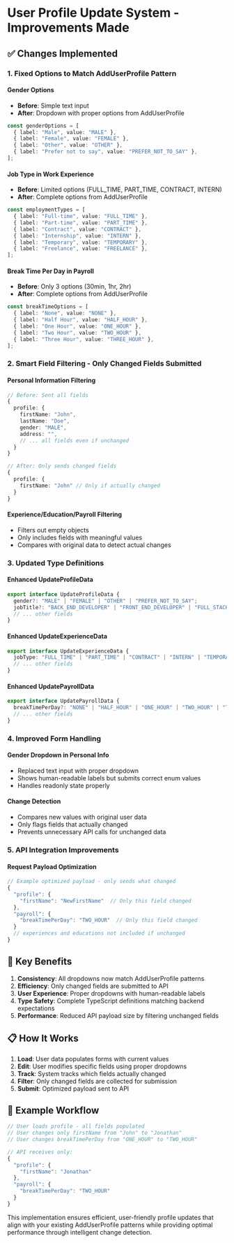 # User Profile Update System - Improvements Made

## ✅ Changes Implemented

### 1. **Fixed Options to Match AddUserProfile Pattern**

#### Gender Options
- **Before**: Simple text input
- **After**: Dropdown with proper options from AddUserProfile
```typescript
const genderOptions = [
  { label: "Male", value: "MALE" },
  { label: "Female", value: "FEMALE" },
  { label: "Other", value: "OTHER" },
  { label: "Prefer not to say", value: "PREFER_NOT_TO_SAY" },
];
```

#### Job Type in Work Experience
- **Before**: Limited options (FULL_TIME, PART_TIME, CONTRACT, INTERN)
- **After**: Complete options from AddUserProfile
```typescript
const employmentTypes = [
  { label: "Full-time", value: "FULL_TIME" },
  { label: "Part-time", value: "PART_TIME" },
  { label: "Contract", value: "CONTRACT" },
  { label: "Internship", value: "INTERN" },
  { label: "Temporary", value: "TEMPORARY" },
  { label: "Freelance", value: "FREELANCE" },
];
```

#### Break Time Per Day in Payroll
- **Before**: Only 3 options (30min, 1hr, 2hr)
- **After**: Complete options from AddUserProfile
```typescript
const breakTimeOptions = [
  { label: "None", value: "NONE" },
  { label: "Half Hour", value: "HALF_HOUR" },
  { label: "One Hour", value: "ONE_HOUR" },
  { label: "Two Hour", value: "TWO_HOUR" },
  { label: "Three Hour", value: "THREE_HOUR" },
];
```

### 2. **Smart Field Filtering - Only Changed Fields Submitted**

#### Personal Information Filtering
```typescript
// Before: Sent all fields
{
  profile: {
    firstName: "John",
    lastName: "Doe",
    gender: "MALE",
    address: "",
    // ... all fields even if unchanged
  }
}

// After: Only sends changed fields
{
  profile: {
    firstName: "John" // Only if actually changed
  }
}
```

#### Experience/Education/Payroll Filtering
- Filters out empty objects
- Only includes fields with meaningful values
- Compares with original data to detect actual changes

### 3. **Updated Type Definitions**

#### Enhanced UpdateProfileData
```typescript
export interface UpdateProfileData {
  gender?: "MALE" | "FEMALE" | "OTHER" | "PREFER_NOT_TO_SAY";
  jobTitle?: "BACK_END_DEVELOPER" | "FRONT_END_DEVELOPER" | "FULL_STACK_DEVELOPER" | "MOBILE_DEVELOPER" | /* ... more options */;
  // ... other fields
}
```

#### Enhanced UpdateExperienceData
```typescript
export interface UpdateExperienceData {
  jobType: "FULL_TIME" | "PART_TIME" | "CONTRACT" | "INTERN" | "TEMPORARY" | "FREELANCE";
  // ... other fields
}
```

#### Enhanced UpdatePayrollData
```typescript
export interface UpdatePayrollData {
  breakTimePerDay?: "NONE" | "HALF_HOUR" | "ONE_HOUR" | "TWO_HOUR" | "THREE_HOUR";
  // ... other fields
}
```

### 4. **Improved Form Handling**

#### Gender Dropdown in Personal Info
- Replaced text input with proper dropdown
- Shows human-readable labels but submits correct enum values
- Handles readonly state properly

#### Change Detection
- Compares new values with original user data
- Only flags fields that actually changed
- Prevents unnecessary API calls for unchanged data

### 5. **API Integration Improvements**

#### Request Payload Optimization
```typescript
// Example optimized payload - only sends what changed
{
  "profile": {
    "firstName": "NewFirstName"  // Only this field changed
  },
  "payroll": {
    "breakTimePerDay": "TWO_HOUR"  // Only this field changed
  }
  // experiences and educations not included if unchanged
}
```

## 🎯 Key Benefits

1. **Consistency**: All dropdowns now match AddUserProfile patterns
2. **Efficiency**: Only changed fields are submitted to API
3. **User Experience**: Proper dropdowns with human-readable labels
4. **Type Safety**: Complete TypeScript definitions matching backend expectations
5. **Performance**: Reduced API payload size by filtering unchanged fields

## 📋 How It Works

1. **Load**: User data populates forms with current values
2. **Edit**: User modifies specific fields using proper dropdowns
3. **Track**: System tracks which fields actually changed
4. **Filter**: Only changed fields are collected for submission
5. **Submit**: Optimized payload sent to API

## 🔄 Example Workflow

```typescript
// User loads profile - all fields populated
// User changes only firstName from "John" to "Jonathan" 
// User changes breakTimePerDay from "ONE_HOUR" to "TWO_HOUR"

// API receives only:
{
  "profile": {
    "firstName": "Jonathan"
  },
  "payroll": {
    "breakTimePerDay": "TWO_HOUR"
  }
}
```

This implementation ensures efficient, user-friendly profile updates that align with your existing AddUserProfile patterns while providing optimal performance through intelligent change detection.
